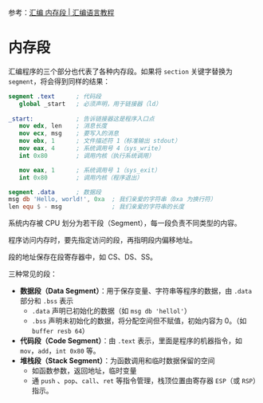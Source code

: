 参考：[汇编 内存段 | 汇编语言教程](https://www.w3ccoo.com/assembly/assembly_memory_segments.html)
# 内存段
汇编程序的三个部分也代表了各种内存段。如果将 `section` 关键字替换为 `segment`，将会得到同样的结果：
```NASM
segment .text      ; 代码段
   global _start   ; 必须声明，用于链接器（ld）
	
_start:            ; 告诉链接器这是程序入口点
   mov edx, len    ; 消息长度
   mov ecx, msg    ; 要写入的消息
   mov ebx, 1      ; 文件描述符 1（标准输出 stdout）
   mov eax, 4      ; 系统调用号 4（sys_write）
   int 0x80        ; 调用内核（执行系统调用）

   mov eax, 1      ; 系统调用号 1（sys_exit）
   int 0x80        ; 调用内核（程序退出）

segment .data      ; 数据段
msg db 'Hello, world!', 0xa  ; 我们亲爱的字符串（0xa 为换行符）
len equ $ - msg              ; 我们亲爱的字符串的长度
```

系统内存被 CPU 划分为若干段（Segment），每一段负责不同类型的内容。

程序访问内存时，要先指定访问的段，再指明段内偏移地址。

段的地址保存在段寄存器中，如 CS、DS、SS。

三种常见的段：
- **数据段（Data Segment）**：用于保存变量、字符串等程序的数据，由 `.data` 部分和 `.bss` 表示
	- `.data` 声明已初始化的数据（如 `msg db 'hellol'`）
	- `.bss` 声明未初始化的数据，将分配空间但不赋值，初始内容为 0。（如 `buffer resb 64`）
- **代码段（Code Segment）**：由 `.text` 表示，里面是程序的机器指令，如 `mov`，`add`，`int 0x80` 等。
- **堆栈段（Stack Segment）**：为函数调用和临时数据保留的空间
	- 如函数参数，返回地址，临时变量
	- 通 `push` 、`pop`、`call`、`ret` 等指令管理，栈顶位置由寄存器 `ESP`（或 `RSP`）指示。